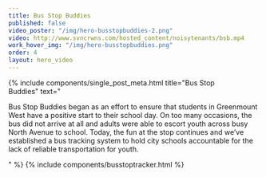 ```yaml
---
title: Bus Stop Buddies
published: false
video_poster: "/img/hero-busstopbuddies-2.png"
video: http://www.svncrwns.com/hosted_content/noisytenants/bsb.mp4
work_hover_img: "/img/hero-busstopbuddies.png"
order: 4
layout: hero_video
---
```


<div class="single_post_wrapper">
    {% include components/single_post_meta.html
        title="Bus Stop<br/>Buddies"
        text="<p>Bus Stop Buddies began as an effort to ensure that students in Greenmount West have a positive start to their school day. On too many occasions, the bus did not arrive at all and adults were able to escort youth across busy North Avenue to school. Today, the fun at the stop continues and we’ve established a bus tracking system to hold city schools accountable for the lack of reliable transportation for youth.</p>"
    %}
    {% include components/busstoptracker.html %}
</div>
